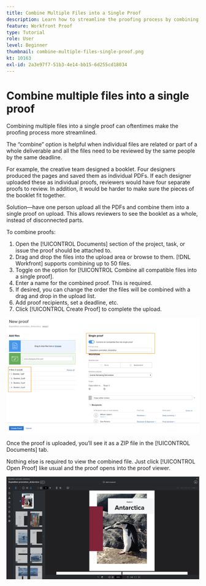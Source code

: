 ```yaml
---
title: Combine Multiple Files into a Single Proof
description: Learn how to streamline the proofing process by combining multiple files into a single proof in [!DNL  Workfront].
feature: Workfront Proof
type: Tutorial
role: User
level: Beginner
thumbnail: combine-multiple-files-single-proof.png
kt: 10163
exl-id: 2a3e97f7-51b3-4e14-bb15-6d255cd18034
---
```

# Combine multiple files into a single proof

Combining multiple files into a single proof can oftentimes make the proofing process more streamlined.

The “combine” option is helpful when individual files are related or part of a whole deliverable and all the files need to be reviewed by the same people by the same deadline.

For example, the creative team designed a booklet. Four designers produced the pages and saved them as individual PDFs. If each designer uploaded these as individual proofs, reviewers would have four separate proofs to review. In addition, it would be harder to make sure the pieces of the booklet fit together.

Solution—have one person upload all the PDFs and combine them into a single proof on upload. This allows reviewers to see the booklet as a whole, instead of disconnected parts.

To combine proofs:

1. Open the [!UICONTROL Documents] section of the project, task, or issue the proof should be attached to.
2. Drag and drop the files into the upload area or browse to them. [!DNL Workfront] supports combining up to 50 files.
3. Toggle on the option for [!UICONTROL Combine all compatible files into a single proof].
4. Enter a name for the combined proof. This is required.
5. If desired, you can change the order the files will be combined with a drag and drop in the upload list.
6. Add proof recipients, set a deadline, etc.
7. Click [!UICONTROL Create Proof] to complete the upload.

![An image of the [!UICONTROL New proof] window with the uploaded files list and [!UICONTROL Single proof] sections highlighted.](assets/combine-proofs.png)

Once the proof is uploaded, you’ll see it as a ZIP file in the [!UICONTROL Documents] tab.

Nothing else is required to view the combined file. Just click [!UICONTROL Open Proof] like usual and the proof opens into the proof viewer.

![An image of the proof viewer with a multi-page proof visible.](assets/combine-proofs-2.png)

<!--
##Learn more
* Create a multi-page proof
-->
